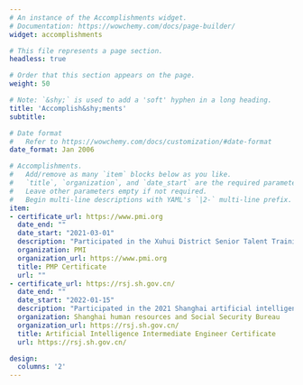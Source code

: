 ```yaml
---
# An instance of the Accomplishments widget.
# Documentation: https://wowchemy.com/docs/page-builder/
widget: accomplishments

# This file represents a page section.
headless: true

# Order that this section appears on the page.
weight: 50

# Note: `&shy;` is used to add a 'soft' hyphen in a long heading.
title: 'Accomplish&shy;ments'
subtitle:

# Date format
#   Refer to https://wowchemy.com/docs/customization/#date-format
date_format: Jan 2006

# Accomplishments.
#   Add/remove as many `item` blocks below as you like.
#   `title`, `organization`, and `date_start` are the required parameters.
#   Leave other parameters empty if not required.
#   Begin multi-line descriptions with YAML's `|2-` multi-line prefix.
item:
- certificate_url: https://www.pmi.org
  date_end: ""
  date_start: "2021-03-01"
  description: "Participated in the Xuhui District Senior Talent Training Course and obtained the PMP certificate"
  organization: PMI
  organization_url: https://www.pmi.org
  title: PMP Certificate
  url: ""
- certificate_url: https://rsj.sh.gov.cn/
  date_end: ""
  date_start: "2022-01-15"
  description: "Participated in the 2021 Shanghai artificial intelligence direction intermediate engineer review and won the intermediate title"
  organization: Shanghai human resources and Social Security Bureau
  organization_url: https://rsj.sh.gov.cn/
  title: Artificial Intelligence Intermediate Engineer Certificate 
  url: https://rsj.sh.gov.cn/

design:
  columns: '2' 
---
```

